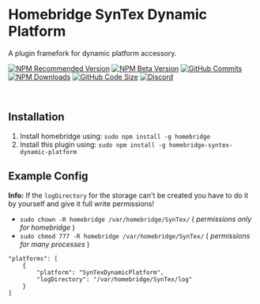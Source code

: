 # Homebridge SynTex Dynamic Platform
A plugin framefork for dynamic platform accessory.

[![NPM Recommended Version](https://img.shields.io/npm/v/homebridge-syntex-dynamic-platform?label=release&color=brightgreen)](https://www.npmjs.com/package/homebridge-syntex-dynamic-platform)
[![NPM Beta Version](https://img.shields.io/npm/v/homebridge-syntex-dynamic-platform/beta?color=orange&label=beta)](https://www.npmjs.com/package/homebridge-syntex-dynamic-platform)
[![GitHub Commits](https://badgen.net/github/commits/SynTexDZN/homebridge-syntex-dynamic-platform?color=yellow)](https://github.com/SynTexDZN/homebridge-syntex-dynamic-platform/commits)
[![NPM Downloads](https://badgen.net/npm/dt/homebridge-syntex-dynamic-platform?color=purple)](https://www.npmjs.com/package/homebridge-syntex-dynamic-platform)
[![GitHub Code Size](https://img.shields.io/github/languages/code-size/SynTexDZN/homebridge-syntex-dynamic-platform?color=0af)](https://github.com/SynTexDZN/homebridge-syntex-dynamic-platform)
[![Discord](https://img.shields.io/discord/442095224953634828?color=728ED5&label=discord)](https://discord.gg/XUqghtw4DE)

<br>

## Installation
1. Install homebridge using: `sudo npm install -g homebridge`
2. Install this plugin using: `sudo npm install -g homebridge-syntex-dynamic-platform`


## Example Config
**Info:** If the `logDirectory` for the storage can't be created you have to do it by yourself and give it full write permissions!
- `sudo chown -R homebridge /var/homebridge/SynTex/` ( *permissions only for homebridge* )
- `sudo chmod 777 -R homebridge /var/homebridge/SynTex/` ( *permissions for many processes* )

```
"platforms": [
    {
        "platform": "SynTexDynamicPlatform",
        "logDirectory": "/var/homebridge/SynTex/log"
    }
]
```

